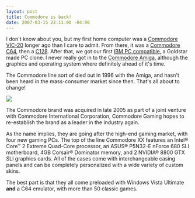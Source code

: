 ```yaml
---
layout: post
title: Commodore is back!
date: 2007-03-15 22:11:00 -04:00
---
```


I don't know about you, but my first home computer was a [Commodore VIC-20](http://en.wikipedia.org/wiki/Commodore_VIC-20) longer ago than I care to admit. From there, it was a [Commodore C64](http://en.wikipedia.org/wiki/Commodore_64 "http://en.wikipedia.org/wiki/Commodore_64"), then a [C128](http://en.wikipedia.org/wiki/Commodore_128). After that, we got our first [IBM PC compatible,](http://en.wikipedia.org/wiki/IBM_PC_compatible) a Goldstar made PC clone. I never really got in to the [Commodore Amiga,](http://en.wikipedia.org/wiki/Amiga) although the graphics and operating system where definitely ahead of it's time.

The Commodore line sort of died out in 1996 with the Amiga, and hasn't been heard in the mass-consumer market since then. That's all about to change!

[![](http://gwb.blob.core.windows.net/sdorman/5006/o_header_logo.png)](http://www.commodoregaming.com/pcshop/Home.aspx) 

The Commodore brand was acquired in late 2005 as part of a joint venture with Commodore International Corporation, Commodore Gaming hopes to re-establish the brand as a leader in the industry again.

As the name implies, they are going after the high-end gaming market, with four new gaming PCs. The top of the line Commodore XX features an Intel® Core™ 2 Extreme Quad-Core processor, an ASUS® P5N32-E nForce 680 SLI motherboard, 4GB Corsair® Dominator memory, and 2 NVIDIA® 8800 GTX SLI graphics cards. All of the cases come with interchangeable casing panels and can be completely personalized with a wide variety of custom skins.

The best part is that they all come preloaded with Windows Vista Ultimate <strong>and</strong> a C64 emulator, with more than 50 classic games.
